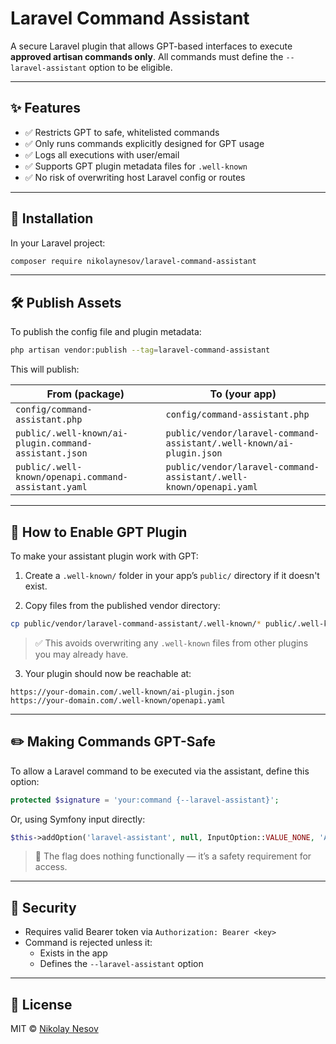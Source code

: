 # Laravel Command Assistant

A secure Laravel plugin that allows GPT-based interfaces to execute **approved artisan commands only**. All commands must define the `--laravel-assistant` option to be eligible.

---

## ✨ Features

- ✅ Restricts GPT to safe, whitelisted commands
- ✅ Only runs commands explicitly designed for GPT usage
- ✅ Logs all executions with user/email
- ✅ Supports GPT plugin metadata files for `.well-known`
- ✅ No risk of overwriting host Laravel config or routes

---

## 🚀 Installation

In your Laravel project:

```bash
composer require nikolaynesov/laravel-command-assistant
```

---

## 🛠️ Publish Assets

To publish the config file and plugin metadata:

```bash
php artisan vendor:publish --tag=laravel-command-assistant
```

This will publish:

| From (package)                                                         | To (your app)                                                              |
|------------------------------------------------------------------------|----------------------------------------------------------------------------|
| `config/command-assistant.php`                                        | `config/command-assistant.php`                                            |
| `public/.well-known/ai-plugin.command-assistant.json`                 | `public/vendor/laravel-command-assistant/.well-known/ai-plugin.json`      |
| `public/.well-known/openapi.command-assistant.yaml`                   | `public/vendor/laravel-command-assistant/.well-known/openapi.yaml`        |

---

## 📁 How to Enable GPT Plugin

To make your assistant plugin work with GPT:

1. Create a `.well-known/` folder in your app’s `public/` directory if it doesn't exist.

2. Copy files from the published vendor directory:

```bash
cp public/vendor/laravel-command-assistant/.well-known/* public/.well-known/
```

> ✅ This avoids overwriting any `.well-known` files from other plugins you may already have.

3. Your plugin should now be reachable at:

```
https://your-domain.com/.well-known/ai-plugin.json
https://your-domain.com/.well-known/openapi.yaml
```

---

## ✏️ Making Commands GPT-Safe

To allow a Laravel command to be executed via the assistant, define this option:

```php
protected $signature = 'your:command {--laravel-assistant}';
```

Or, using Symfony input directly:

```php
$this->addOption('laravel-assistant', null, InputOption::VALUE_NONE, 'Assistant execution enabled');
```

> 🧠 The flag does nothing functionally — it’s a safety requirement for access.

---

## 🔐 Security

- Requires valid Bearer token via `Authorization: Bearer <key>`
- Command is rejected unless it:
  - Exists in the app
  - Defines the `--laravel-assistant` option

---

## 📝 License

MIT © [Nikolay Nesov](https://github.com/nikolaynesov)